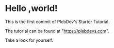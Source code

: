 # Hello ,world!

This is the first commit of PlebDev's Starter Tutorial.

The tutorial can be found at "https://plebdevs.com".

Take a look for yourself.
